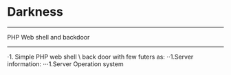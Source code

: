 # Darkness
***
PHP Web shell and backdoor
***
⋅1. Simple PHP web shell \ back door with few futers as:
⋅⋅1.Server information:
⋅⋅⋅1.Server Operation system

